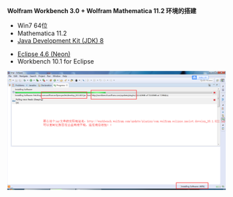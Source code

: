 

**Wolfram Workbench 3.0 + Wolfram Mathematica 11.2 环境的搭建**

- Win7 64位
- Mathematica 11.2
- [Java Development Kit (JDK) 8](http://www.oracle.com/technetwork/java/javase/downloads/index.html)  

* [Eclipse 4.6 (Neon)](https://eclipse.org/downloads/) 
* Workbench 10.1 for Eclipse

![eclipse下载jar插件的方法](eclipse下载jar插件的方法.png)



